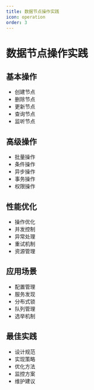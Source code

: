```yaml
---
title: 数据节点操作实践
icon: operation
order: 3
---
```


# 数据节点操作实践

## 基本操作
- 创建节点
- 删除节点
- 更新节点
- 查询节点
- 监听节点

## 高级操作
- 批量操作
- 条件操作
- 异步操作
- 事务操作
- 权限操作

## 性能优化
- 操作优化
- 并发控制
- 异常处理
- 重试机制
- 资源管理

## 应用场景
- 配置管理
- 服务发现
- 分布式锁
- 队列管理
- 选举机制

## 最佳实践
- 设计规范
- 实现策略
- 优化方法
- 监控方案
- 维护建议
